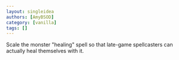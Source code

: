 ```yaml
---
layout: singleidea
authors: [AmyBSOD]
category: [vanilla]
tags: []
---
```

Scale the monster "healing" spell so that late-game spellcasters can actually heal themselves with it.
